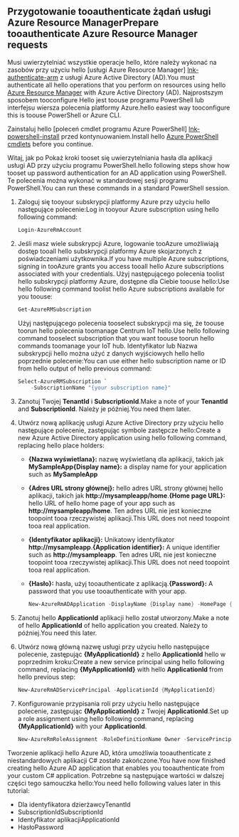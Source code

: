 ## <a name="prepare-tooauthenticate-azure-resource-manager-requests"></a><span data-ttu-id="47423-101">Przygotowanie tooauthenticate żądań usługi Azure Resource Manager</span><span class="sxs-lookup"><span data-stu-id="47423-101">Prepare tooauthenticate Azure Resource Manager requests</span></span>
<span data-ttu-id="47423-102">Musi uwierzytelniać wszystkie operacje hello, które należy wykonać na zasobów przy użyciu hello [usługi Azure Resource Manager] [ lnk-authenticate-arm] z usługi Azure Active Directory (AD).</span><span class="sxs-lookup"><span data-stu-id="47423-102">You must authenticate all hello operations that you perform on resources using hello [Azure Resource Manager][lnk-authenticate-arm] with Azure Active Directory (AD).</span></span> <span data-ttu-id="47423-103">Najprostszym sposobem tooconfigure Hello jest toouse programu PowerShell lub interfejsu wiersza polecenia platformy Azure.</span><span class="sxs-lookup"><span data-stu-id="47423-103">hello easiest way tooconfigure this is toouse PowerShell or Azure CLI.</span></span>

<span data-ttu-id="47423-104">Zainstaluj hello [poleceń cmdlet programu Azure PowerShell] [ lnk-powershell-install] przed kontynuowaniem.</span><span class="sxs-lookup"><span data-stu-id="47423-104">Install hello [Azure PowerShell cmdlets][lnk-powershell-install] before you continue.</span></span>

<span data-ttu-id="47423-105">Witaj, jak po Pokaż kroki tooset się uwierzytelniania hasła dla aplikacji usługi AD przy użyciu programu PowerShell.</span><span class="sxs-lookup"><span data-stu-id="47423-105">hello following steps show how tooset up password authentication for an AD application using PowerShell.</span></span> <span data-ttu-id="47423-106">Te polecenia można wykonać w standardowej sesji programu PowerShell.</span><span class="sxs-lookup"><span data-stu-id="47423-106">You can run these commands in a standard PowerShell session.</span></span>

1. <span data-ttu-id="47423-107">Zaloguj się tooyour subskrypcji platformy Azure przy użyciu hello następujące polecenie:</span><span class="sxs-lookup"><span data-stu-id="47423-107">Log in tooyour Azure subscription using hello following command:</span></span>

    ```powershell
    Login-AzureRmAccount
    ```

1. <span data-ttu-id="47423-108">Jeśli masz wiele subskrypcji Azure, logowanie tooAzure umożliwiają dostęp tooall hello subskrypcji platformy Azure skojarzonych z poświadczeniami użytkownika.</span><span class="sxs-lookup"><span data-stu-id="47423-108">If you have multiple Azure subscriptions, signing in tooAzure grants you access tooall hello Azure subscriptions associated with your credentials.</span></span> <span data-ttu-id="47423-109">Użyj następującego polecenia toolist hello subskrypcji platformy Azure, dostępne dla Ciebie toouse hello:</span><span class="sxs-lookup"><span data-stu-id="47423-109">Use hello following command toolist hello Azure subscriptions available for you toouse:</span></span>

    ```powershell
    Get-AzureRMSubscription
    ```

    <span data-ttu-id="47423-110">Użyj następującego polecenia tooselect subskrypcji ma się, że toouse toorun hello polecenia toomanage Centrum IoT hello.</span><span class="sxs-lookup"><span data-stu-id="47423-110">Use hello following command tooselect subscription that you want toouse toorun hello commands toomanage your IoT hub.</span></span> <span data-ttu-id="47423-111">Identyfikator lub Nazwa subskrypcji hello można użyć z danych wyjściowych hello hello poprzednie polecenie:</span><span class="sxs-lookup"><span data-stu-id="47423-111">You can use either hello subscription name or ID from hello output of hello previous command:</span></span>

    ```powershell
    Select-AzureRMSubscription `
        -SubscriptionName "{your subscription name}"
    ```

2. <span data-ttu-id="47423-112">Zanotuj Twojej **TenantId** i **SubscriptionId**.</span><span class="sxs-lookup"><span data-stu-id="47423-112">Make a note of your **TenantId** and **SubscriptionId**.</span></span> <span data-ttu-id="47423-113">Należy je później.</span><span class="sxs-lookup"><span data-stu-id="47423-113">You need them later.</span></span>
3. <span data-ttu-id="47423-114">Utwórz nową aplikację usługi Azure Active Directory przy użyciu hello następujące polecenie, zastępując symbole zastępcze hello:</span><span class="sxs-lookup"><span data-stu-id="47423-114">Create a new Azure Active Directory application using hello following command, replacing hello place holders:</span></span>
   
   * <span data-ttu-id="47423-115">**{Nazwa wyświetlana}:** nazwę wyświetlaną dla aplikacji, takich jak **MySampleApp**</span><span class="sxs-lookup"><span data-stu-id="47423-115">**{Display name}:** a display name for your application such as **MySampleApp**</span></span>
   * <span data-ttu-id="47423-116">**{Adres URL strony głównej}:** hello adres URL strony głównej hello aplikacji, takich jak **http://mysampleapp/home**.</span><span class="sxs-lookup"><span data-stu-id="47423-116">**{Home page URL}:** hello URL of hello home page of your app such as **http://mysampleapp/home**.</span></span> <span data-ttu-id="47423-117">Ten adres URL nie jest konieczne toopoint tooa rzeczywistej aplikacji.</span><span class="sxs-lookup"><span data-stu-id="47423-117">This URL does not need toopoint tooa real application.</span></span>
   * <span data-ttu-id="47423-118">**{Identyfikator aplikacji}:** Unikatowy identyfikator **http://mysampleapp**.</span><span class="sxs-lookup"><span data-stu-id="47423-118">**{Application identifier}:** A unique identifier such as **http://mysampleapp**.</span></span> <span data-ttu-id="47423-119">Ten adres URL nie jest konieczne toopoint tooa rzeczywistej aplikacji.</span><span class="sxs-lookup"><span data-stu-id="47423-119">This URL does not need toopoint tooa real application.</span></span>
   * <span data-ttu-id="47423-120">**{Hasło}:** hasła, użyj tooauthenticate z aplikacją.</span><span class="sxs-lookup"><span data-stu-id="47423-120">**{Password}:** A password that you use tooauthenticate with your app.</span></span>
     
     ```powershell
     New-AzureRmADApplication -DisplayName {Display name} -HomePage {Home page URL} -IdentifierUris {Application identifier} -Password {Password}
     ```
4. <span data-ttu-id="47423-121">Zanotuj hello **ApplicationId** aplikacji hello został utworzony.</span><span class="sxs-lookup"><span data-stu-id="47423-121">Make a note of hello **ApplicationId** of hello application you created.</span></span> <span data-ttu-id="47423-122">Należy to później.</span><span class="sxs-lookup"><span data-stu-id="47423-122">You need this later.</span></span>
5. <span data-ttu-id="47423-123">Utwórz nową główną nazwę usługi przy użyciu hello następujące polecenie, zastępując **{MyApplicationId}** z hello **ApplicationId** hello w poprzednim kroku:</span><span class="sxs-lookup"><span data-stu-id="47423-123">Create a new service principal using hello following command, replacing **{MyApplicationId}** with hello **ApplicationId** from hello previous step:</span></span>
   
    ```powershell
    New-AzureRmADServicePrincipal -ApplicationId {MyApplicationId}
    ```
6. <span data-ttu-id="47423-124">Konfigurowanie przypisania roli przy użyciu hello następujące polecenie, zastępując **{MyApplicationId}** z Twojej **ApplicationId**.</span><span class="sxs-lookup"><span data-stu-id="47423-124">Set up a role assignment using hello following command, replacing **{MyApplicationId}** with your **ApplicationId**.</span></span>
   
    ```powershell
    New-AzureRmRoleAssignment -RoleDefinitionName Owner -ServicePrincipalName {MyApplicationId}
    ```

<span data-ttu-id="47423-125">Tworzenie aplikacji hello Azure AD, która umożliwia tooauthenticate z niestandardowych aplikacji C# zostało zakończone.</span><span class="sxs-lookup"><span data-stu-id="47423-125">You have now finished creating hello Azure AD application that enables you tooauthenticate from your custom C# application.</span></span> <span data-ttu-id="47423-126">Potrzebne są następujące wartości w dalszej części tego samouczka hello:</span><span class="sxs-lookup"><span data-stu-id="47423-126">You need hello following values later in this tutorial:</span></span>

* <span data-ttu-id="47423-127">Dla identyfikatora dzierżawcy</span><span class="sxs-lookup"><span data-stu-id="47423-127">TenantId</span></span>
* <span data-ttu-id="47423-128">SubscriptionId</span><span class="sxs-lookup"><span data-stu-id="47423-128">SubscriptionId</span></span>
* <span data-ttu-id="47423-129">Identyfikator aplikacji</span><span class="sxs-lookup"><span data-stu-id="47423-129">ApplicationId</span></span>
* <span data-ttu-id="47423-130">Hasło</span><span class="sxs-lookup"><span data-stu-id="47423-130">Password</span></span>

[lnk-authenticate-arm]: https://msdn.microsoft.com/library/azure/dn790557.aspx
[lnk-powershell-install]: https://docs.microsoft.com/powershell/azure/install-azurerm-ps
